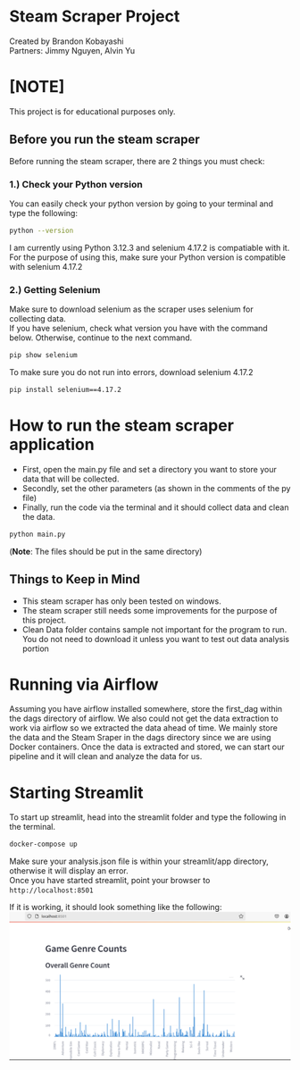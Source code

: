 # Steam Scraper Project

Created by Brandon Kobayashi\
Partners: Jimmy Nguyen, Alvin Yu

# [NOTE]

This project is for educational purposes only.

## Before you run the steam scraper

Before running the steam scraper, there are 2 things you must check:

### 1.) Check your Python version

You can easily check your python version by going to your terminal and type the following:

```sh
python --version
```

I am currently using Python 3.12.3 and selenium 4.17.2 is compatiable with it.\
For the purpose of using this, make sure your Python version is compatible with selenium 4.17.2

### 2.) Getting Selenium

Make sure to download selenium as the scraper uses selenium for collecting data.\
If you have selenium, check what version you have with the command below. Otherwise, continue to the next command.

```sh
pip show selenium
```

To make sure you do not run into errors, download selenium 4.17.2

```sh
pip install selenium==4.17.2
```

# How to run the steam scraper application

- First, open the main.py file and set a directory you want to store your data that will be collected.
- Secondly, set the other parameters (as shown in the comments of the py file)
- Finally, run the code via the terminal and it should collect data and clean the data.

```sh
python main.py
```

(**Note**: The files should be put in the same directory)

## Things to Keep in Mind

- This steam scraper has only been tested on windows.
- The steam scraper still needs some improvements for the purpose of this project.
- Clean Data folder contains sample not important for the program to run. You do not need to download it unless you want to test out data analysis portion

# Running via Airflow

Assuming you have airflow installed somewhere, store the first_dag within the dags directory of airflow. We also could not get the data extraction to work via airflow so we extracted the data ahead of time. We mainly store the data and the Steam Sraper in the dags directory since we are using Docker containers. Once the data is extracted and stored, we can start our pipeline and it will clean and analyze the data for us.

# Starting Streamlit

To start up streamlit, head into the streamlit folder and type the following in the terminal.

```sh
docker-compose up 
```

Make sure your analysis.json file is within your streamlit/app directory, otherwise it will display an error.\
Once you have started streamlit, point your browser to `http://localhost:8501`


If it is working, it should look something like the following:
![IDK](stream-lit-screenshot.png)
